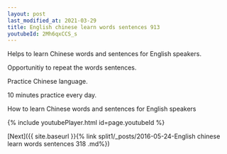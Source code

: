 ```yaml
---
layout: post
last_modified_at: 2021-03-29
title: English chinese learn words sentences 913 
youtubeId: 2Mh6qxCCS_s
---
```

 
 
Helps to learn Chinese words and sentences for English speakers.

Opportunitiy to repeat the words sentences. 

Practice Chinese language. 
 
10 minutes practice every day. 
 
How to learn Chinese words and sentences for English speakers 
 
{% include youtubePlayer.html id=page.youtubeId %}
 
 
[Next]({{ site.baseurl }}{% link  split1/_posts/2016-05-24-English chinese learn words sentences 318 .md%})
 
